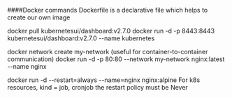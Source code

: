 ####Docker commands
Dockerfile is a declarative file which helps to create our own image

docker pull kubernetesui/dashboard:v2.7.0
docker run -d -p 8443:8443 kubernetesui/dashboard:v2.7.0 --name kubernetes

docker network create my-network (useful for container-to-container communication)
docker run -d -p 80:80 --network my-network nginx:latest --name nginx

docker run -d --restart=always --name=nginx nginx:alpine
For k8s resources, kind = job, cronjob the restart policy must be Never



